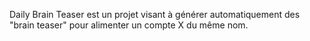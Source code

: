 Daily Brain Teaser est un projet visant à générer automatiquement des "brain teaser" pour alimenter un compte X du même nom.
